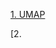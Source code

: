 [1. UMAP](https://mp.weixin.qq.com/s?__biz=Mzg5ODY1NDkwMA==&mid=2247484214&idx=1&sn=2b429bcad029899b54aee7a70f6e104c&chksm=c05e74edf729fdfb586b4dad255ccd3871fe4b070381bc9193cbc75fb316ff080918bb811f37&scene=27)  

[2. 
